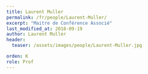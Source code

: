 ```yaml
---
title: Laurent Muller
permalink: /fr/people/Laurent-Muller/
excerpt: "Maitre de Conférence Associé"
last_modified_at: 2018-09-19
author: Laurent Muller
header:
  teaser: /assets/images/people/Laurent-Muller.jpg

orden: K
role: Prof
---
```

